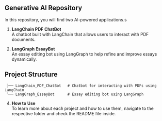 ## Generative AI Repository

In this repository, you will find two AI-powered applications.s

1. **LangChain PDF ChatBot**  
    A chatbot built with LangChain that allows users to interact with PDF documents.

2. **LangGraph EssayBot**  
    An essay editing bot using LangGraph to help refine and improve essays dynamically.


## Project Structure 

   ```
    ├── LangChain_PDF_ChatBot   # Chatbot for interacting with PDFs using LangChain
    └── LangGraph_EssayBot      # Essay editing bot using LangGraph
   ```

4. **How to Use**  
    To learn more about each project and how to use them, navigate to the respective folder and check the README file inside.



